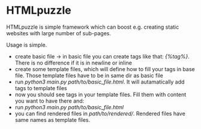 # HTMLpuzzle

HTMLpuzzle is simple framework which can boost e.g. creating static websites with large number of sub-pages.

Usage is simple.
- create basic file -> in basic file you can create tags like that: *{%tag%}*. There is no difference if it is in newline or inline
- create some template files, which will define how to fill your tags in base file. Those template files have to be in same dir as basic file
- run *python3 main.py path/to/basic_file.html*. It will autamatically add tags to template files
- now you should see tags in your template files. Fill them with content you want to have there and:
- run *python3 main.py path/to/basic_file.html*
- you can find rendered files in *path/to/rendered/*. Rendered files have same names as template files.
